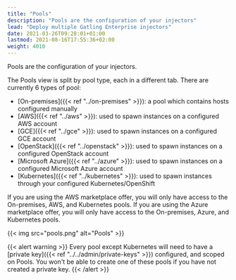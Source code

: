 ```yaml
---
title: "Pools"
description: "Pools are the configuration of your injectors"
lead: "Deploy multiple Gatling Enterprise injectors"
date: 2021-03-26T09:28:01+01:00
lastmod: 2021-08-16T17:55:36+02:00
weight: 4010
---
```


Pools are the configuration of your injectors.

The Pools view is split by pool type, each in a different tab.
There are currently 6 types of pool:

- [On-premises]({{< ref "../on-premises" >}}): a pool which contains hosts configured manually
- [AWS]({{< ref "../aws" >}}): used to spawn instances on a configured AWS account
- [GCE]({{< ref "../gce" >}}): used to spawn instances on a configured GCE account
- [OpenStack]({{< ref "../openstack" >}}): used to spawn instances on a configured OpenStack account
- [Microsoft Azure]({{< ref "../azure" >}}): used to spawn instances on a configured Microsoft Azure account
- [Kubernetes]({{< ref "../kubernetes" >}}): used to spawn instances through your configured Kubernetes/OpenShift

If you are using the AWS marketplace offer, you will only have access to the On-premises, AWS, and Kubernetes pools.
If you are using the Azure marketplace offer, you will only have access to the On-premises, Azure, and Kubernetes pools.

{{< img src="pools.png" alt="Pools" >}}

{{< alert warning >}}
Every pool except Kubernetes will need to have a [private key]({{< ref "../../admin/private-keys" >}}) configured, and scoped on Pools. You won't be able to create one of these pools if you have not created a private key.
{{< /alert >}}
